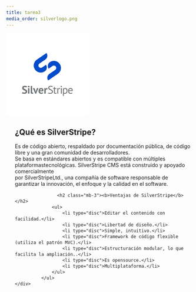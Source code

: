 ```yaml
---
title: tarea3
media_order: silverlogo.png
---
```


![](silverlogo.png)
<html>

<head></head>

<body>
   <div>
              <ul>
                  <h2 class="mb-3"><b>¿Qué es SilverStripe?</b></h2>
                <p>Es de código abierto, respaldado por documentación pública, de código libre y una gran comunidad de desarrolladores.<br> 
                    Se basa en estándares abiertos y es compatible con múltiples plataformastecnológicas. SilverStripe CMS está construido y apoyado comercialmente<br>
                    por SilverStripeLtd., una compañía de software responsable de garantizar la innovación, el enfoque y la calidad en el software.</p>
             
                    <h2 class="mb-3"><b>Ventajas de SilverStripe</b></h2>
                  <ul>
                      <li type="disc">Editar el contenido con facilidad.</li>
                      <li type="disc">Libertad de diseño.</li>
                      <li type="disc">Simple, intuitivo.</li>
                      <li type="disc">Framework de código flexible (utiliza el patrón MVC).</li>
                      <li type="disc">Estructuración modular, lo que facilita la ampliación..</li>
                      <li type="disc">Es opensource.</li>
                      <li type="disc">Multiplataforma.</li>
                  </ul>
              </ul>
    </div>
</body>
</html>